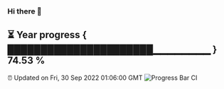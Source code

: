 ### Hi there 👋
⏳ Year progress { ██████████████████████▁▁▁▁▁▁▁▁ } 74.53 %
---
⏰ Updated on Fri, 30 Sep 2022 01:06:00 GMT
![Progress Bar CI](https://github.com/Moyi321/Moyi321/workflows/Progress%20Bar%20CI/badge.svg)

